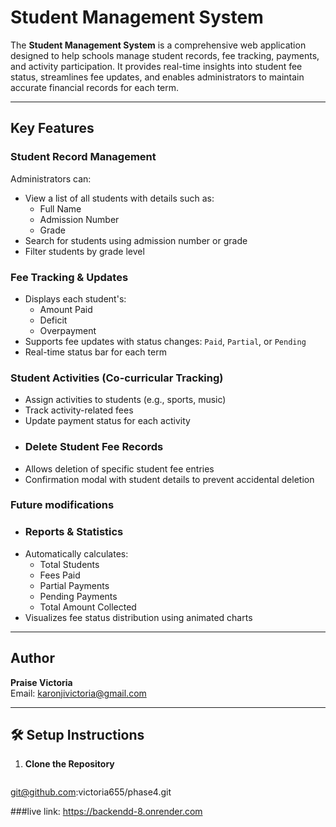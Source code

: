 #  Student Management System

The **Student Management System** is a comprehensive web application designed to help schools manage student records, fee tracking, payments, and activity participation. It provides real-time insights into student fee status, streamlines fee updates, and enables administrators to maintain accurate financial records for each term.

---

##  Key Features

###  Student Record Management
Administrators can:
- View a list of all students with details such as:
  - Full Name
  - Admission Number
  - Grade
- Search for students using admission number or grade
- Filter students by grade level

###  Fee Tracking & Updates
- Displays each student's:
  - Amount Paid
  - Deficit
  - Overpayment
- Supports fee updates with status changes: `Paid`, `Partial`, or `Pending`
- Real-time status bar for each term



###  Student Activities (Co-curricular Tracking)
- Assign activities to students (e.g., sports, music)
- Track activity-related fees
- Update payment status for each activity
- ###  Delete Student Fee Records
- Allows deletion of specific student fee entries
- Confirmation modal with student details to prevent accidental deletion


### Future modifications

- ### Reports & Statistics
- Automatically calculates:
  - Total Students
  - Fees Paid
  - Partial Payments
  - Pending Payments
  - Total Amount Collected
- Visualizes fee status distribution using animated charts


---

## Author

**Praise Victoria**  
Email: karonjivictoria@gmail.com

---

## 🛠️ Setup Instructions

1. **Clone the Repository**
   ```bash
 git@github.com:victoria655/phase4.git



 ###live link:
 https://backendd-8.onrender.com

